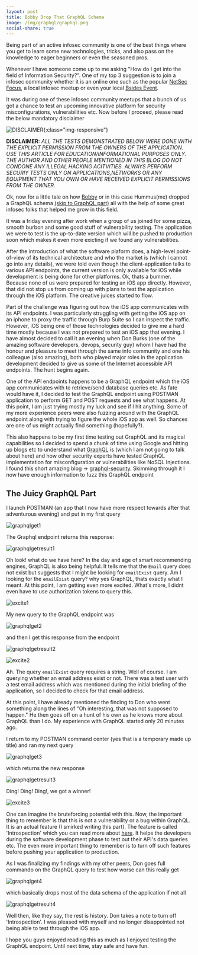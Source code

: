 ```yaml
---
layout: post
title: Bobby Drop That GraphQL Schema
image: /img/graphql/graphql.png
social-share: true
---
```


Being part of an active infosec community is one of the best things where you get to learn some new technologies, tricks, and also pass on the knowledge to eager beginners or even the seasoned pros. 

Whenever I have someone come up to me asking "How do I get into the field of Information Security?". One of my top 3 suggestion is to join a  infosec community whether it is an online one such as the popular [NetSec Focus](https://www.netsecfocus.com), a local infosec meetup or even your local [Bsides Event](http://www.securitybsides.com/w/page/12194156/FrontPage#PastPresentandFutureBSidesEvents).


It was during one of these infosec community meetups that a bunch of us got a chance to test an upcoming innovative platform for security misconfigurations, vulnerabilities etc. Now before I proceed, please read the below mandatory disclaimer

![DISCLAIMER](/img/hush-read-the-disclaimer.jpg){:class="img-responsive"}

**DISCLAIMER:** *ALL THE TESTS DEMONSTRATED BELOW WERE DONE WITH THE EXPLICIT PERMISSION FROM THE OWNERS OF THE APPLICATION. USE THIS ARTICLE FOR EDUCATION/INFORMATIONAL PURPOSES ONLY. THE AUTHOR AND OTHER PEOPLE MENTIONED IN THIS BLOG DO NOT CONDONE ANY ILLEGAL HACKING ACITVITIES. ALWAYS PERFORM SECURIY TESTS ONLY ON APPLICATIONS,NETWORKS OR ANY EQUIPMENT THAT YOU OWN OR HAVE RECEIVED EXPLICIT PERMISSIONS FROM THE OWNER*.

Ok, now for a little tale on how [Bobby](https://xkcd.com/327/) or in this case Hummus(me) dropped a GraphQL schema [(skip to GraphQL part)](#graphql) all with the help of some great infosec folks that helped me grow in this field.

It was a friday evening after work when a group of us joined for some pizza, smooth burbon and some good stuff of vulnerability testing. The application we were to test is the up-to-date version which will be pushed to production soon which makes it even more exicting if we found any vulnerabilities. 

After the introduction of what the software plaform does, a high-level point-of-view of its technical architecture and who the market is (which I cannot go into any details), we were told even though the client-application talks to various API endpoints, the current version is only available for iOS while development is being done for other platforms. Ok, thats a bummer. Because none of us were prepared for testing an iOS app directly. However, that did not stop us from coming up with plans to test the application through the iOS platform. The creative juices started to flow.

Part of the challenge was figuring out how the iOS app communicates with its API endpoints. I was particularly struggling with getting the iOS app on an iphone to proxy the traffic through Burp Suite so I can inspect the traffic. However, iOS being one of those technologies decided to give me a hard time mostly because I was not prepared to test an iOS app that evening. I have almost decided to call it an evening when Don Burks (one of the amazing software developers, devops, security guy) whom I have had the honour and pleasure to meet through the same info community and one his colleague (also amazing), both who played major roles in the application development decided to give us some of the Internet accessible API endpoints. The hunt begins again. 

One of the API endpoints happens to be a GraphQL endpoint which the iOS app communicates with to retrieve/send database queries etc. As fate would have it, I decided to test the GraphQL endpoint using POSTMAN application to perform GET and POST requests and see what happens. At this point, I am just trying mostly my luck and see if I hit anything. Some of my more experience peers were also fuzzing around with the GraphQL endpoint along with trying to figure the whole iOS app as well. So chances are one of us might actually find something (hopefully?).

This also happens to be my first time testing out GraphQL and its magical capabilities so I decided to spend a chunk of time using Google and hitting up blogs etc to understand what [GraphQL](https://medium.freecodecamp.org/a-beginners-guide-to-graphql-60e43b0a41f5) is (which I am not going to talk about here) and how other security experts have tested GraphQL implementation for misconfiguration or vulnerabilities like NoSQL Injections. I found this short amazing blog -> [graphql-security](https://blog.doyensec.com/2018/05/17/graphql-security-overview.html). Skimming through it I now have enough information to fuzz this GraphQL endpoint

## The Juicy GraphQL Part <a name="graphql"></a>

I launch POSTMAN (an app that I now have more respect towards after that adventurous evening) and put in my first query 

![graphqlget1](/img/graphql/graphqlget1.1.png)

The Graphql endpoint returns this response:

![graphqlgetresult1](/img/graphql/graphqlget1_result1.1.png)

Oh look! what do we have here? In the day and age of smart recommending engines, GraphQL is also being helpful. It tells me that the `Email` query does not exist but suggests that I might be looking for `emailExist` query. Am I looking for the `emailExist` query? why yes GraphQL, thats exactly what I meant. At this point, I am getting even more excited. What's more, I didnt even have to use authorization tokens to query this. 

![excite1](/img/excite1.gif)

My new query to the GraphQL endpoint was

![graphqlget2](/img/graphql/graphqlget2.1.png)

and then I get this response from the endpoint

![graphqlgetresult2](/img/graphql/graphqlget2_result1.1.png)

![excite2](/img/excite2.gif)

Ah. The query `emailExist` query requires a string. Well of course. I am querying whether an email address exist or not. There was a test user with a test email address which was mentioned during the initial briefing of the application, so I decided to check for that email address.

At this point, I have already mentioned the finding to Don who went something along the lines of "Oh interesting, that was not supposed to happen." He then goes off on a hunt of his own as he knows more about GraphQL than I do. My experience with GraphQL started only 20 minutes ago. 

I return to my POSTMAN command center (yes that is a temporary made up title) and ran my next query

![graphqlget3](/img/graphql/graphqlget3.1.png)

which returns the new response

![graphqlgetresult3](/img/graphql/graphqlget3_result1.1.png)

Ding! Ding! Ding!, we got a winner!

![excite3](/img/excite3.gif)

One can imagine the bruteforcing potential with this. Now, the important thing to remember is that this is not a vulnerability or a bug within GraphQL. It is an actual feature (I smirked writing this part). The feature is called 'Introspection' which you can read more about [here](https://graphql.org/learn/introspection/). It helps the developers during the software development phase to test out their API's data queries etc. The even more important thing to remember is to turn off such features before pushing your application to production. 

As I was finalizing my findings with my other peers, Don goes full commando on the GraphQL query to test how worse can this really get

![graphqlget4](/img/graphql/graphqlget4.1.png)

which basically drops most of the data schema of the application if not all

![graphqlgetresult4](/img/graphql/graphqlget4_result1.1.png)

Well then, like they say, the rest is history. Don takes a note to turn off 'Introspection'. I was pleased with myself and no longer disappointed not being able to test through the iOS app.

I hope you guys enjoyed reading this as much as I enjoyed testing the GraphQL endpoint. Until next time, stay safe and have fun.






 